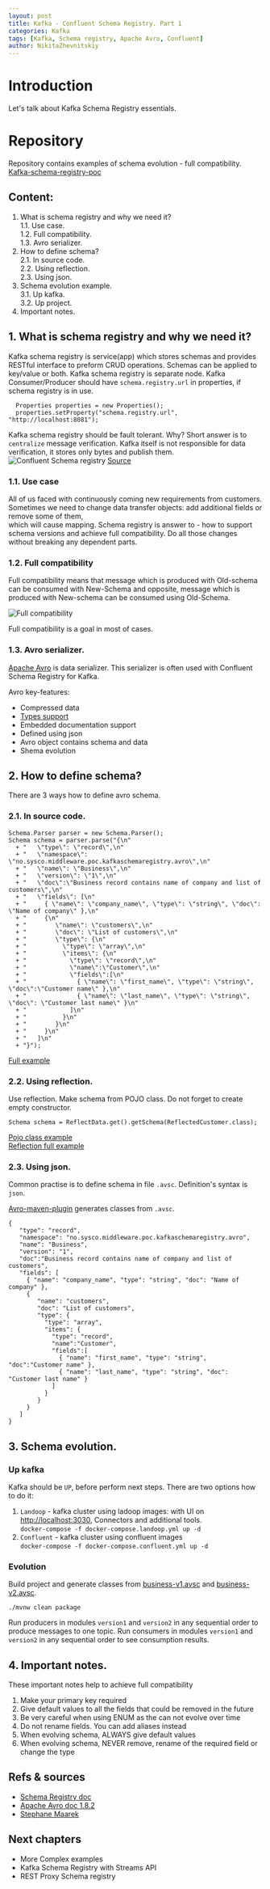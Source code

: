 ```yaml
---
layout: post
title: Kafka - Confluent Schema Registry. Part 1
categories: Kafka
tags: [Kafka, Schema registry, Apache Avro, Confluent]
author: NikitaZhevnitskiy
---
```


# Introduction

Let's talk about Kafka Schema Registry essentials.

# Repository

Repository contains examples of schema evolution - full compatibility.
[Kafka-schema-registry-poc](https://github.com/sysco-middleware/kafka-schema-registry-poc)

## Content: 

1. What is schema registry and why we need it?  
1.1. Use case.  
1.2. Full compatibility.  
1.3. Avro serializer.
2. How to define schema?  
2.1. In source code.  
2.2. Using reflection.  
2.3. Using json.
3. Schema evolution example.  
3.1. Up kafka.  
3.2. Up project.
4. Important notes.

## 1. What is schema registry and why we need it?

Kafka schema registry is service(app) which stores schemas and provides RESTful interface to preform CRUD operations. 
Schemas can be applied to key/value or both.
Kafka schema registry is separate node. Kafka Consumer/Producer should have `schema.registry.url` in properties, 
if schema registry is in use.
```
  Properties properties = new Properties();
  properties.setProperty("schema.registry.url", "http://localhost:8081");
```

Kafka schema registry should be fault tolerant.
Why? Short answer is to `centralize` message verification.
Kafka itself is not responsible for data verification, it stores only bytes and publish them.
![Confluent Schema registry](https://cdn-images-1.medium.com/max/1500/1*ZDWhGdCZ-4ZVKxYONcuj0Q.png)
[Source](https://medium.com/@stephane.maarek/introduction-to-schemas-in-apache-kafka-with-the-confluent-schema-registry-3bf55e401321)
### 1.1. Use case
All of us faced with continuously coming new requirements from customers. 
Sometimes we need to change data transfer objects: add additional fields or remove some of them,  
which will cause mapping. 
Schema registry is answer to - how to support schema versions and achieve full compatibility. 
Do all those changes without breaking any dependent parts.

### 1.2. Full compatibility

Full compatibility means that message which is produced with Old-schema can be consumed with New-Schema 
and opposite, message which is produced with New-schema can be consumed using Old-Schema.   

![Full compatibility](/images/2018-07-13-KafkaSchemaRegistryPart1/full_compatibility.png)  

 Full compatibility is a goal in most of cases.

### 1.3. Avro serializer.  

[Apache Avro](https://github.com/apache/avro) is data serializer. This serializer is often used with
Confluent Schema Registry for Kafka. 

Avro key-features:
* Compressed data
* [Types support](https://avro.apache.org/docs/1.8.2/spec.html#schemas)
* Embedded documentation support
* Defined using json 
* Avro object contains schema and data
* Shema evolution 

## 2. How to define schema?

There are 3 ways how to define avro schema.

### 2.1. In source code.   

```
Schema.Parser parser = new Schema.Parser();
Schema schema = parser.parse("{\n"
  + "   \"type\": \"record\",\n"
  + "   \"namespace\": \"no.sysco.middleware.poc.kafkaschemaregistry.avro\",\n"
  + "   \"name\": \"Business\",\n"
  + "   \"version\": \"1\",\n"
  + "   \"doc\":\"Business record contains name of company and list of customers\",\n"
  + "   \"fields\": [\n"
  + "     { \"name\": \"company_name\", \"type\": \"string\", \"doc\": \"Name of company\" },\n"
  + "     {\n"
  + "        \"name\": \"customers\",\n"
  + "        \"doc\": \"List of customers\",\n"
  + "        \"type\": {\n"
  + "          \"type\": \"array\",\n"
  + "          \"items\": {\n"
  + "            \"type\": \"record\",\n"
  + "            \"name\":\"Customer\",\n"
  + "            \"fields\":[\n"
  + "              { \"name\": \"first_name\", \"type\": \"string\", \"doc\":\"Customer name\" },\n"
  + "              { \"name\": \"last_name\", \"type\": \"string\", \"doc\": \"Customer last name\" }\n"
  + "            ]\n"
  + "          }\n"
  + "        }\n"
  + "     }\n"
  + "   ]\n"
  + "}");
```

[Full example](https://github.com/simplesteph/kafka-avro-course-udemy/blob/master/avro-examples/src/main/java/com/github/simplesteph/avro/generic/GenericRecordExamples.java)

### 2.2. Using reflection.  

Use reflection. Make schema from POJO class. Do not forget to create empty constructor.

```
Schema schema = ReflectData.get().getSchema(ReflectedCustomer.class);
```

[Pojo class example](https://github.com/simplesteph/kafka-avro-course-udemy/blob/master/avro-examples/src/main/java/com/github/simplesteph/avro/reflection/ReflectedCustomer.java)  
[Reflection full example](https://github.com/simplesteph/kafka-avro-course-udemy/blob/master/avro-examples/src/main/java/com/github/simplesteph/avro/reflection/ReflectionExamples.java)

### 2.3. Using json.

Common practise is to define schema in file `.avsc`. Definition's syntax is `json`. 

[Avro-maven-plugin](https://mvnrepository.com/artifact/org.apache.avro/avro-maven-plugin) generates classes from `.avsc`. 

```
{
   "type": "record",
   "namespace": "no.sysco.middleware.poc.kafkaschemaregistry.avro",
   "name": "Business",
   "version": "1",
   "doc":"Business record contains name of company and list of customers",
   "fields": [
     { "name": "company_name", "type": "string", "doc": "Name of company" },
     {
        "name": "customers",
        "doc": "List of customers",
        "type": {
          "type": "array",
          "items": {
            "type": "record",
            "name":"Customer",
            "fields":[
              { "name": "first_name", "type": "string", "doc":"Customer name" },
              { "name": "last_name", "type": "string", "doc": "Customer last name" }
            ]
          }
        }
     }
   ]
}
```

## 3. Schema evolution.

### Up kafka

Kafka should be `UP`, before perform next steps. There are two options how to do it:  
1. `Landoop` - kafka cluster using ladoop images: with UI on [http://localhost:3030](http://localhost:3030), Connectors and additional tools.  
`docker-compose -f docker-compose.landoop.yml up -d`  
2. `Confluent` - kafka cluster using confluent images  
`docker-compose -f docker-compose.confluent.yml up -d`  

### Evolution 

Build project and generate classes from [business-v1.avsc](https://github.com/sysco-middleware/kafka-schema-registry-poc/blob/master/version1/src/main/resources/avro/business-v1.avsc) and [business-v2.avsc](https://github.com/sysco-middleware/kafka-schema-registry-poc/blob/master/version2/src/main/resources/avro/business-v2.avsc). 

`./mvnw clean package`  

Run producers in modules `version1` and `version2` in any sequential order to produce messages to one topic. 
Run consumers in modules `version1` and `version2` in any sequential order to see consumption results.

## 4. Important notes.

These important notes help to achieve full compatibility
1. Make your primary key required
2. Give default values to all the fields that could be removed in the future
3. Be very careful when using ENUM as the can not evolve over time
4. Do not rename fields. You can add aliases instead
5. When evolving schema, ALWAYS give default values
6. When evolving schema, NEVER remove, rename of the required field or change the type

## Refs & sources

* [Schema Registry doc](https://docs.confluent.io/current/schema-registry/docs/index.html)
* [Apache Avro doc 1.8.2](https://avro.apache.org/docs/1.8.2/index.html)
* [Stephane Maarek](https://medium.com/@stephane.maarek/introduction-to-schemas-in-apache-kafka-with-the-confluent-schema-registry-3bf55e401321)

## Next chapters

* More Complex examples
* Kafka Schema Registry with Streams API
* REST Proxy Schema registry
